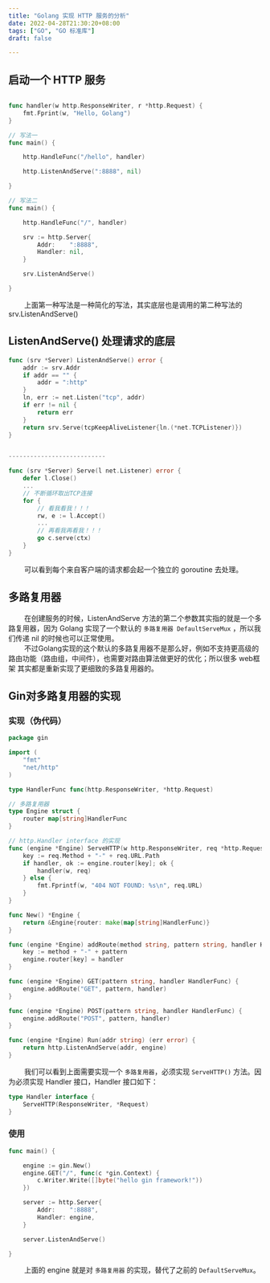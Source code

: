 ```yaml
---
title: "Golang 实现 HTTP 服务的分析"
date: 2022-04-28T21:30:20+08:00
tags: ["GO", "GO 标准库"]
draft: false

---
```


## 启动一个 HTTP 服务

```go

func handler(w http.ResponseWriter, r *http.Request) {
    fmt.Fprint(w, "Hello, Golang")
}

// 写法一
func main() {

    http.HandleFunc("/hello", handler)

    http.ListenAndServe(":8888", nil)

}

// 写法二
func main() {

    http.HandleFunc("/", handler)

    srv := http.Server{
        Addr:    ":8888",
        Handler: nil,
    }

    srv.ListenAndServe()

}
```
&nbsp;&nbsp;&nbsp;&nbsp;&nbsp;&nbsp;&nbsp;&nbsp;上面第一种写法是一种简化的写法，其实底层也是调用的第二种写法的 srv.ListenAndServe()

## ListenAndServe() 处理请求的底层

```go
func (srv *Server) ListenAndServe() error {
	addr := srv.Addr
	if addr == "" {
		addr = ":http"
	}
	ln, err := net.Listen("tcp", addr)
	if err != nil {
		return err
	}
	return srv.Serve(tcpKeepAliveListener{ln.(*net.TCPListener)})
}


---------------------------

func (srv *Server) Serve(l net.Listener) error {
	defer l.Close()
	...
    // 不断循环取出TCP连接
	for {
        // 看我看我！！！
		rw, e := l.Accept()
        ...
        // 再看我再看我！！！
		go c.serve(ctx)
	}
}
```
&nbsp;&nbsp;&nbsp;&nbsp;&nbsp;&nbsp;&nbsp;&nbsp;可以看到每个来自客户端的请求都会起一个独立的 goroutine 去处理。

## 多路复用器

&nbsp;&nbsp;&nbsp;&nbsp;&nbsp;&nbsp;&nbsp;&nbsp;在创建服务的时候，ListenAndServe 方法的第二个参数其实指的就是一个多路复用器，因为 Golang 实现了一个默认的 ` 多路复用器 DefaultServeMux ` ，所以我们传递 nil 的时候也可以正常使用。<br />
&nbsp;&nbsp;&nbsp;&nbsp;&nbsp;&nbsp;&nbsp;&nbsp;不过Golang实现的这个默认的多路复用器不是那么好，例如不支持更高级的路由功能（路由组，中间件），也需要对路由算法做更好的优化；所以很多 web框架 其实都是重新实现了更细致的多路复用器的。

## Gin对多路复用器的实现

### 实现（伪代码）

```go
package gin

import (
	"fmt"
	"net/http"
)

type HandlerFunc func(http.ResponseWriter, *http.Request)

// 多路复用器
type Engine struct {
	router map[string]HandlerFunc
}

// http.Handler interface 的实现
func (engine *Engine) ServeHTTP(w http.ResponseWriter, req *http.Request) {
	key := req.Method + "-" + req.URL.Path
	if handler, ok := engine.router[key]; ok {
		handler(w, req)
	} else {
		fmt.Fprintf(w, "404 NOT FOUND: %s\n", req.URL)
	}
}

func New() *Engine {
	return &Engine{router: make(map[string]HandlerFunc)}
}

func (engine *Engine) addRoute(method string, pattern string, handler HandlerFunc) {
	key := method + "-" + pattern
	engine.router[key] = handler
}

func (engine *Engine) GET(pattern string, handler HandlerFunc) {
	engine.addRoute("GET", pattern, handler)
}

func (engine *Engine) POST(pattern string, handler HandlerFunc) {
	engine.addRoute("POST", pattern, handler)
}

func (engine *Engine) Run(addr string) (err error) {
	return http.ListenAndServe(addr, engine)
}
```
&nbsp;&nbsp;&nbsp;&nbsp;&nbsp;&nbsp;&nbsp;&nbsp;我们可以看到上面需要实现一个 `多路复用器`，必须实现 `ServeHTTP()` 方法。因为必须实现 Handler 接口，Handler 接口如下：
```go
type Handler interface {
    ServeHTTP(ResponseWriter, *Request)
}
```

### 使用

```go
func main() {

    engine := gin.New()
    engine.GET("/", func(c *gin.Context) {
        c.Writer.Write([]byte("hello gin framework!"))
    })

    server := http.Server{
        Addr:    ":8888",
        Handler: engine,
    }

    server.ListenAndServe()

}
```
&nbsp;&nbsp;&nbsp;&nbsp;&nbsp;&nbsp;&nbsp;&nbsp;上面的 engine 就是对 `多路复用器` 的实现，替代了之前的 `DefaultServeMux`。